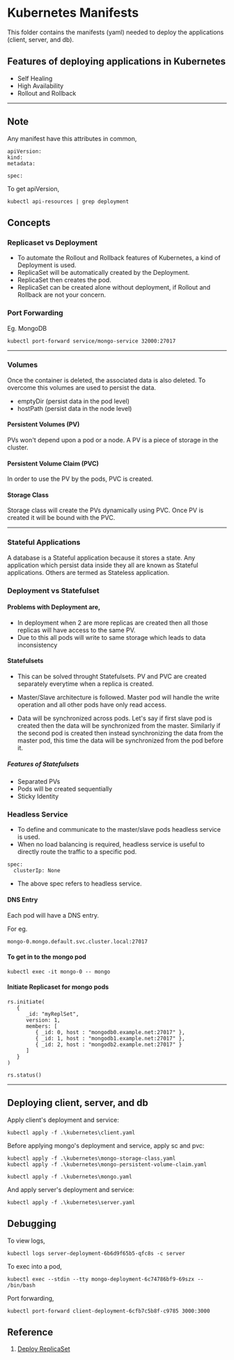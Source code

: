 # Kubernetes Manifests

This folder contains the manifests (yaml) needed to deploy the applications (client, server, and db).

## Features of deploying applications in Kubernetes

- Self Healing
- High Availability
- Rollout and Rollback

---

## Note

Any manifest have this attributes in common,

```
apiVersion:
kind:
metadata:

spec:
```

To get apiVersion,

```
kubectl api-resources | grep deployment
```

## Concepts

### Replicaset vs Deployment

- To automate the Rollout and Rollback features of Kubernetes, a kind of Deployment is used.
- ReplicaSet will be automatically created by the Deployment.
- ReplicaSet then creates the pod.
- ReplicaSet can be created alone without deployment, if Rollout and Rollback are not your concern.

### Port Forwarding

Eg. MongoDB

```
kubectl port-forward service/mongo-service 32000:27017
```

---

### Volumes

Once the container is deleted, the associated data is also deleted. To overcome this volumes are used to persist the data.

- emptyDir (persist data in the pod level)
- hostPath (persist data in the node level)

#### Persistent Volumes (PV)

PVs won't depend upon a pod or a node. A PV is a piece of storage in the cluster.

#### Persistent Volume Claim (PVC)

In order to use the PV by the pods, PVC is created.

#### Storage Class

Storage class will create the PVs dynamically using PVC. Once PV is created it will be bound with the PVC.

---

### Stateful Applications

A database is a Stateful application because it stores a state. Any application which persist data inside they all are known as Stateful applications. Others are termed as Stateless application.

### Deployment vs Statefulset

#### Problems with Deployment are,

- In deployment when 2 are more replicas are created then all those replicas will have access to the same PV.
- Due to this all pods will write to same storage which leads to data inconsistency

#### Statefulsets

- This can be solved throught Statefulsets. PV and PVC are created separately everytime when a replica is created.

- Master/Slave architecture is followed. Master pod will handle the write operation and all other pods have only read access.

- Data will be synchronized across pods. Let's say if first slave pod is created then the data will be synchronized from the master. Similarly if the second pod is created then instead synchronizing the data from the master pod, this time the data will be synchronized from the pod before it.

##### Features of Statefulsets

- Separated PVs
- Pods will be created sequentially
- Sticky Identity

### Headless Service

- To define and communicate to the master/slave pods headless service is used.
- When no load balancing is required, headless service is useful to directly route the traffic to a specific pod.

```
spec:
  clusterIp: None
```

- The above spec refers to headless service.

#### DNS Entry

Each pod will have a DNS entry.

For eg.

```
mongo-0.mongo.default.svc.cluster.local:27017
```

#### To get in to the mongo pod

```
kubectl exec -it mongo-0 -- mongo
```

#### Initiate Replicaset for mongo pods

```
rs.initiate(
   {
      _id: "myReplSet",
      version: 1,
      members: [
         { _id: 0, host : "mongodb0.example.net:27017" },
         { _id: 1, host : "mongodb1.example.net:27017" },
         { _id: 2, host : "mongodb2.example.net:27017" }
      ]
   }
)
```

```
rs.status()
```

---

## Deploying client, server, and db

Apply client's deployment and service:

```
kubectl apply -f .\kubernetes\client.yaml
```

Before applying mongo's deployment and service, apply sc and pvc:

```
kubectl apply -f .\kubernetes\mongo-storage-class.yaml
kubectl apply -f .\kubernetes\mongo-persistent-volume-claim.yaml

kubectl apply -f .\kubernetes\mongo.yaml
```

And apply server's deployment and service:

```
kubectl apply -f .\kubernetes\server.yaml
```

## Debugging

To view logs,

```
kubectl logs server-deployment-6b6d9f65b5-qfc8s -c server
```

To exec into a pod,

```
kubectl exec --stdin --tty mongo-deployment-6c74786bf9-69szx -- /bin/bash
```

Port forwarding,

```
kubectl port-forward client-deployment-6cfb7c5b8f-c9785 3000:3000
```

## Reference

1. [Deploy ReplicaSet](https://www.mongodb.com/docs/manual/tutorial/deploy-replica-set/#std-label-server-replica-set-deploy)
